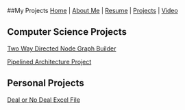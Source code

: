 ##My Projects
[Home](https://joelambrecht.github.io) | [About Me](https://joelambrecht.github.io/aboutMe) | [Resume](https://joelambrecht.github.io/resume) | [Projects](https://joelambrecht.github.io/projects) | [Video](https://stthomas.zoom.us/rec/share/VQaNn41bNCdAszLBqIBVOLgas3z_ZX4lTy92tzILP-9OFTGPoZ4kQVB00jb-rArf.cbLgizCVsVEROobR?startTime=1651720133000)


## Computer Science Projects
[Two Way Directed Node Graph Builder](https://github.com/joelambrecht/joelambrecht.github.io/tree/main/projects/Two%20Way%20Graph)

[Pipelined Architecture Project](https://github.com/benfrey/project-3---pipelining-team-03)

## Personal Projects

[Deal or No Deal Excel File](https://github.com/joelambrecht/joelambrecht.github.io/tree/main/projects/DealorNoDeal)
